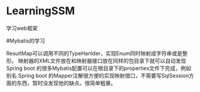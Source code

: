 # LearningSSM
学习web框架

#Mybatis的学习

ResultMap可以调用不同的TypeHanlder，实现Enum同时映射成字符串或是整形。
映射器的XML文件放在和映射器接口放在同样的包目录下就可以自动发现
Spring boot 的很多Mybatis配置可以在根目录下的properties文件下完成，例如别名
Spring boot 的Mapper注解很方便的实现映射借口，不需要写SqlSession方面的东西，暂时没发现他的缺点。很简单粗暴。
